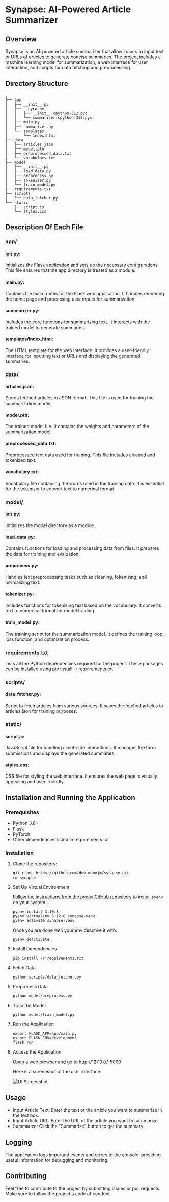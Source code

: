 
# Synapse: AI-Powered Article Summarizer


## Overview
Synapse is an AI-powered article summarizer that allows users to input text or URLs of articles to generate concise summaries. The project includes a machine learning model for summarization, a web interface for user interaction, and scripts for data fetching and preprocessing.


## Directory Structure
```
.
├── app
│   ├── __init__.py
│   ├── __pycache__
│   │   ├── __init__.cpython-312.pyc
│   │   └── summarizer.cpython-312.pyc
│   ├── main.py
│   ├── summarizer.py
│   └── templates
│       └── index.html
├── data
│   ├── articles.json
│   ├── model.pth
│   ├── preprocessed_data.txt
│   └── vocabulary.txt
├── model
│   ├── __init__.py
│   ├── load_data.py
│   ├── preprocess.py
│   ├── tokenizer.py
│   └── train_model.py
├── requirements.txt
├── scripts
│   └── data_fetcher.py
└── static
    ├── script.js
    └── styles.css
```
## Description Of Each File

### app/
#### __init__.py: 
Initializes the Flask application and sets up the necessary configurations. This file ensures that the app directory is treated as a module.
#### main.py: 
Contains the main routes for the Flask web application. It handles rendering the home page and processing user inputs for summarization.
#### summarizer.py: 
Includes the core functions for summarizing text. It interacts with the trained model to generate summaries.
#### templates/index.html: 
The HTML template for the web interface. It provides a user-friendly interface for inputting text or URLs and displaying the generated summaries.
### data/
#### articles.json: 
Stores fetched articles in JSON format. This file is used for training the summarization model.
#### model.pth: 
The trained model file. It contains the weights and parameters of the summarization model.
#### preprocessed_data.txt: 
Preprocessed text data used for training. This file includes cleaned and tokenized text.
#### vocabulary.txt: 
Vocabulary file containing the words used in the training data. It is essential for the tokenizer to convert text to numerical format.
### model/
#### __init__.py: 
Initializes the model directory as a module.
#### load_data.py: 
Contains functions for loading and processing data from files. It prepares the data for training and evaluation.
#### preprocess.py: 
Handles text preprocessing tasks such as cleaning, tokenizing, and normalizing text.
#### tokenizer.py: 
Includes functions for tokenizing text based on the vocabulary. It converts text to numerical format for model training.
#### train_model.py: 
The training script for the summarization model. It defines the training loop, loss function, and optimization process.
### requirements.txt
Lists all the Python dependencies required for the project. These packages can be installed using pip install -r requirements.txt.

### scripts/
#### data_fetcher.py: 
Script to fetch articles from various sources. It saves the fetched articles to articles.json for training purposes.
### static/
#### script.js: 
JavaScript file for handling client-side interactions. It manages the form submissions and displays the generated summaries.
#### styles.css: 
CSS file for styling the web interface. It ensures the web page is visually appealing and user-friendly.
## Installation and Running the Application

### Prerequisites
- Python 3.8+
- Flask
- PyTorch
- Other dependencies listed in requirements.txt
### Installation
1. Clone the repository:
    ```
    git clone https://github.com/dev-manojm/synapse.git
    cd synapse
    ```
2. Set Up Virtual Environment

    [Follow the instructions from the pyenv GitHub repository](https://github.com/pyenv/pyenv) to install `pyenv` on your system.

    ```
    pyenv install 3.10.8
    pyenv virtualenv 3.12.0 synapse-venv
    pyenv activate synapse-venv
    ```
    Once you are done with your env deactive it with:
    ```
    pyenv deactivate
    ```
3. Install Dependencies
    ```
    pip install -r requirements.txt
    ```
4. Fetch Data
    ``` 
    python scripts/data_fetcher.py
    ```
5. Preprocess Data
    ```
    python model/preprocess.py
    ```
6. Train the Model

    ```
    python model/train_model.py
    ```
7. Run the Application


    ```
    export FLASK_APP=app/main.py
    export FLASK_ENV=development
    flask run
    ```
8. Access the Application

    Open a web browser and go to http://127.0.0.1:5000

    Here is a screenshot of the user interface:

    ![UI Screenshot](ScreenshotOfUi.png)
## Usage

- Input Article Text: Enter the text of the article you want to summarize in the text box.
- Input Article URL: Enter the URL of the article you want to summarize.
- Summarize: Click the "Summarize" button to get the summary.

## Logging

The application logs important events and errors to the console, providing useful information for debugging and monitoring.

## Contributing

Feel free to contribute to the project by submitting issues or pull requests. Make sure to follow the project's code of conduct.